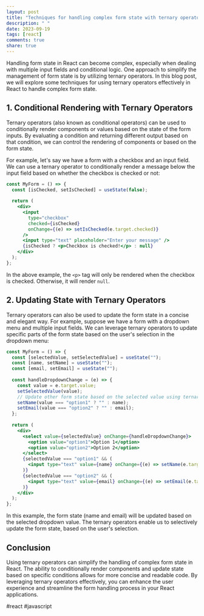 ```yaml
---
layout: post
title: "Techniques for handling complex form state with ternary operators in React"
description: " "
date: 2023-09-19
tags: [react]
comments: true
share: true
---
```


Handling form state in React can become complex, especially when dealing with multiple input fields and conditional logic. One approach to simplify the management of form state is by utilizing ternary operators. In this blog post, we will explore some techniques for using ternary operators effectively in React to handle complex form state.

## 1. Conditional Rendering with Ternary Operators

Ternary operators (also known as conditional operators) can be used to conditionally render components or values based on the state of the form inputs. By evaluating a condition and returning different output based on that condition, we can control the rendering of components or based on the form state.

For example, let's say we have a form with a checkbox and an input field. We can use a ternary operator to conditionally render a message below the input field based on whether the checkbox is checked or not:

```jsx
const MyForm = () => {
  const [isChecked, setIsChecked] = useState(false);
  
  return (
    <div>
      <input
        type="checkbox"
        checked={isChecked}
        onChange={(e) => setIsChecked(e.target.checked)}
      />
      <input type="text" placeholder="Enter your message" />
      {isChecked ? <p>Checkbox is checked!</p> : null}
    </div>
  );
};
```

In the above example, the `<p>` tag will only be rendered when the checkbox is checked. Otherwise, it will render `null`.

## 2. Updating State with Ternary Operators

Ternary operators can also be used to update the form state in a concise and elegant way. For example, suppose we have a form with a dropdown menu and multiple input fields. We can leverage ternary operators to update specific parts of the form state based on the user's selection in the dropdown menu:

```jsx
const MyForm = () => {
  const [selectedValue, setSelectedValue] = useState("");
  const [name, setName] = useState("");
  const [email, setEmail] = useState("");
  
  const handleDropdownChange = (e) => {
    const value = e.target.value;
    setSelectedValue(value);
    // Update other form state based on the selected value using ternary operators
    setName(value === "option1" ? "" : name);
    setEmail(value === "option2" ? "" : email);
  };
  
  return (
    <div>
      <select value={selectedValue} onChange={handleDropdownChange}>
        <option value="option1">Option 1</option>
        <option value="option2">Option 2</option>
      </select>
      {selectedValue === "option1" && (
        <input type="text" value={name} onChange={(e) => setName(e.target.value)} />
      )}
      {selectedValue === "option2" && (
        <input type="text" value={email} onChange={(e) => setEmail(e.target.value)} />
      )}
    </div>
  );
};
```

In this example, the form state (name and email) will be updated based on the selected dropdown value. The ternary operators enable us to selectively update the form state, based on the user's selection.

## Conclusion

Using ternary operators can simplify the handling of complex form state in React. The ability to conditionally render components and update state based on specific conditions allows for more concise and readable code. By leveraging ternary operators effectively, you can enhance the user experience and streamline the form handling process in your React applications. 

#react #javascript